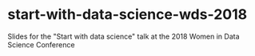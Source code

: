 # start-with-data-science-wds-2018
Slides for the "Start with data science" talk at the 2018 Women in Data Science Conference
